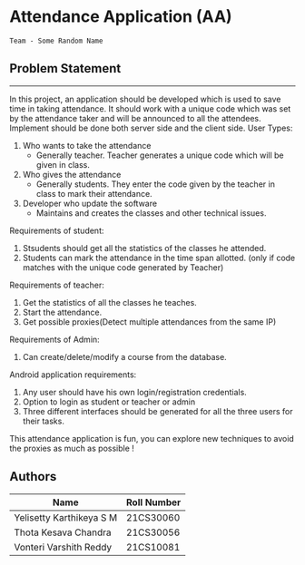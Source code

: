 # Attendance Application (AA)
    Team - Some Random Name

## Problem Statement
---
In this project, an application should be developed which is used to save time in taking attendance.
It should work with a unique code which was set by the attendance taker and will be announced to
all the attendees. Implement should be done both server side and the client side.
User Types:
1) Who wants to take the attendance
    * Generally teacher. Teacher generates a unique code which will be given in class.
2) Who gives the attendance
    * Generally students. They enter the code given by the teacher in class to mark their attendance.
3) Developer who update the software
    * Maintains and creates the classes and other technical issues.

Requirements of student:
1) Stsudents should get all the statistics of the classes he attended.
2) Students can mark the attendance in the time span allotted. (only if code matches with the unique code generated by Teacher)

Requirements of teacher:
1) Get the statistics of all the classes he teaches.
2) Start the attendance.
3) Get possible proxies(Detect multiple attendances from the same IP)

Requirements of Admin:
1) Can create/delete/modify a course from the database.

Android application requirements:
1) Any user should have his own login/registration credentials.
2) Option to login as student or teacher or admin
3) Three different interfaces should be generated for all the three users for their tasks.

This attendance application is fun, you can explore new techniques to avoid the proxies as much as possible !

## Authors
| Name | Roll Number |
| --- | --- |
| Yelisetty Karthikeya S M | 21CS30060 |
| Thota Kesava Chandra | 21CS30056 |
| Vonteri Varshith Reddy | 21CS10081 |